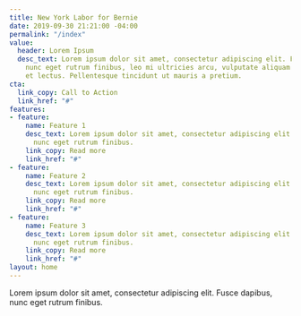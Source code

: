 ```yaml
---
title: New York Labor for Bernie
date: 2019-09-30 21:21:00 -04:00
permalink: "/index"
value:
  header: Lorem Ipsum
  desc_text: Lorem ipsum dolor sit amet, consectetur adipiscing elit. Fusce dapibus,
    nunc eget rutrum finibus, leo mi ultricies arcu, vulputate aliquam sapien elit
    et lectus. Pellentesque tincidunt ut mauris a pretium.
cta:
  link_copy: Call to Action
  link_href: "#"
features:
- feature:
    name: Feature 1
    desc_text: Lorem ipsum dolor sit amet, consectetur adipiscing elit. Fusce dapibus,
      nunc eget rutrum finibus.
    link_copy: Read more
    link_href: "#"
- feature:
    name: Feature 2
    desc_text: Lorem ipsum dolor sit amet, consectetur adipiscing elit. Fusce dapibus,
      nunc eget rutrum finibus.
    link_copy: Read more
    link_href: "#"
- feature:
    name: Feature 3
    desc_text: Lorem ipsum dolor sit amet, consectetur adipiscing elit. Fusce dapibus,
      nunc eget rutrum finibus.
    link_copy: Read more
    link_href: "#"
layout: home
---
```


Lorem ipsum dolor sit amet, consectetur adipiscing elit. Fusce dapibus, nunc eget rutrum finibus.